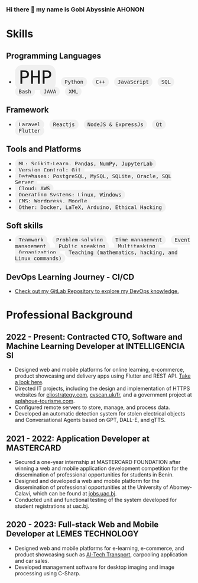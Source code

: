 ### Hi there 👋 my name is Gobi Abyssinie AHONON

<!--
**ahonongobi/ahonongobi** is a ✨ _special_ ✨ repository because its `README.md` (this file) appears on your GitHub profile.

Here are some ideas to get you started:

- 🔭 I’m currently working on ...
- 🌱 I’m currently learning ...
- 👯 I’m looking to collaborate on ...
- 🤔 I’m looking for help with ...
- 💬 Ask me about ...
- 📫 How to reach me: ...
- 😄 Pronouns: ...
- ⚡ Fun fact: ...
21/02/2022


- 🔭 I’m currently working on a pradobye project
- 🌱 I’m currently learning JAVA EE and  🤣
- 👯 I’m looking to collaborate with other
- 🥅 2023 Goals: Study and contribute to Opensource projects
- ⚡ Fun fact: I love to travel
  
## Connect with me

[<img align="left" alt="linked-in" src="https://img.shields.io/badge/linkedin-%230077B5.svg?&style=for-the-badge&logo=linkedin&logoColor=white" />](https://www.linkedin.com/in/gobi7)

[<img align="left" alt="medium" src="https://img.shields.io/badge/medium-%2312100E.svg?&style=for-the-badge&logo=medium&logoColor=white" />](https://56faisal.medium.com/)

[<img align="left" alt="stack-overflow" src="https://img.shields.io/badge/stack%20overflow-FE7A16?logo=stack-overflow&logoColor=white&style=for-the-badge" />](https://stackoverflow.com/users/5379437/)

[<img align="left" alt="stack-overflow" src="https://img.shields.io/badge/stack%20overflow-FE7A16?logo=stack-overflow&logoColor=white&style=for-the-badge" />](https://stackoverflow.com/users/5379437/)


[<img align="left" alt="twitter" src="https://img.shields.io/badge/twitter-%231DA1F2.svg?&style=for-the-badge&logo=twitter&logoColor=white" />](https://twitter.com/AhononGobi?t=maiXLeJ5IQN9crrm4Pz2WA&s=09)
<br>
<br>
## Expertise
<img align="left" alt="react" src="https://img.shields.io/badge/react%20-%2320232a.svg?&style=for-the-badge&logo=react&logoColor=%2361DAFB" />

<img align="left" alt="android" src="https://img.shields.io/badge/Android-3DDC84?logo=android&logoColor=white&style=for-the-badge" />
<img align="left" alt="php" src="https://camo.githubusercontent.com/b7e290d2aeff9829bba45e897265ceebd34b25f6f7efba4b08e1b23cfe0815e7/68747470733a2f2f696d672e736869656c64732e696f2f62616467652f7068702d2532333737374242342e7376673f7374796c653d666f722d7468652d6261646765266c6f676f3d706870266c6f676f436f6c6f723d7768697465" />

<img align="left" alt="javascript" src="https://camo.githubusercontent.com/aeddc848275a1ffce386dc81c04541654ca07b2c43bbb8ad251085c962672aea/68747470733a2f2f696d672e736869656c64732e696f2f62616467652f6a6176617363726970742d2532333332333333302e7376673f7374796c653d666f722d7468652d6261646765266c6f676f3d6a617661736372697074266c6f676f436f6c6f723d253233463744463145" />

<img align="left" alt="boostrap" src="https://camo.githubusercontent.com/b768ae6e4f89b74512e6de02a8367fd71465bc3d88ef1cf2f1622e2017c32bea/68747470733a2f2f696d672e736869656c64732e696f2f62616467652f626f6f7473747261702d2532333536334437432e7376673f7374796c653d666f722d7468652d6261646765266c6f676f3d626f6f747374726170266c6f676f436f6c6f723d7768697465" />

<img align="left" alt="laravel" src="https://camo.githubusercontent.com/85b8858163097e34c31ef8eeda533e1fa18be0ec8ce58f494b6b5cedc2f27196/68747470733a2f2f696d672e736869656c64732e696f2f62616467652f6c61726176656c2d2532334646324432302e7376673f7374796c653d666f722d7468652d6261646765266c6f676f3d6c61726176656c266c6f676f436f6c6f723d7768697465" />

<img align="left" alt="css3" src="https://camo.githubusercontent.com/e6b67b27998fca3bccf4c0ee479fc8f9de09d91f389cccfbe6cb1e29c10cfbd7/68747470733a2f2f696d672e736869656c64732e696f2f62616467652f637373332d2532333135373242362e7376673f7374796c653d666f722d7468652d6261646765266c6f676f3d63737333266c6f676f436f6c6f723d7768697465" /> <br>

<img align="left" alt="html5" src="https://camo.githubusercontent.com/49fbb99f92674cc6825349b154b65aaf4064aec465d61e8e1f9fb99da3d922a1/68747470733a2f2f696d672e736869656c64732e696f2f62616467652f68746d6c352d2532334533344632362e7376673f7374796c653d666f722d7468652d6261646765266c6f676f3d68746d6c35266c6f676f436f6c6f723d7768697465" />

<img align="left" alt="markdown" src="https://camo.githubusercontent.com/a44844ce4d3bf26f4685d5ae0e0fab359cdeca62ad71c675d3d89fd30f418665/68747470733a2f2f696d672e736869656c64732e696f2f62616467652f6d61726b646f776e2d2532333030303030302e7376673f7374796c653d666f722d7468652d6261646765266c6f676f3d6d61726b646f776e266c6f676f436f6c6f723d7768697465" />

<img align="left" alt="git" src="https://camo.githubusercontent.com/ec0d32e85caf4723d5182a75338c89f85a2c3679aed0c46c9ee9fd1c8dc2a316/68747470733a2f2f696d672e736869656c64732e696f2f62616467652f6769742d2532334630353033332e7376673f7374796c653d666f722d7468652d6261646765266c6f676f3d676974266c6f676f436f6c6f723d7768697465" />

<img align="left" alt="github" src="https://camo.githubusercontent.com/f6d50128cb007f85916b7a899da5d94f654dce35a37331c8d28573aef46f4274/68747470733a2f2f696d672e736869656c64732e696f2f62616467652f6769746875622d2532333132313031312e7376673f7374796c653d666f722d7468652d6261646765266c6f676f3d676974687562266c6f676f436f6c6f723d7768697465" />

<img align="left" alt="bitbucket" src="https://camo.githubusercontent.com/1f29e28e02cf4f0d6be0aeaa25fdf5971271ecfa668a0d6f10e2d2aad51197c2/68747470733a2f2f696d672e736869656c64732e696f2f62616467652f6269746275636b65742d2532333030343742332e7376673f7374796c653d666f722d7468652d6261646765266c6f676f3d6269746275636b6574266c6f676f436f6c6f723d7768697465" />

<img align="left" alt="linux" src="https://camo.githubusercontent.com/878e15b4f7576e844856dc60d855ba0587d3d2bc56211fbe69734ebccb13b068/68747470733a2f2f696d672e736869656c64732e696f2f62616467652f4c696e75782d4643433632343f7374796c653d666f722d7468652d6261646765266c6f676f3d6c696e7578266c6f676f436f6c6f723d626c61636b" />

<img align="left" alt="firebase" src="https://camo.githubusercontent.com/a65fcdf7030d79c00f4c3d8bab84de39107f5777fca4d12f0cb64440015183fe/68747470733a2f2f696d672e736869656c64732e696f2f62616467652f66697265626173652d2532333033394245352e7376673f7374796c653d666f722d7468652d6261646765266c6f676f3d6669726562617365" />

-->


# Skills

## Programming Languages
- <kbd style="border-radius: 20px; background-color: #f0f0f0; padding: 5px 10px; margin-right: 10px; font-size: 50px;">PHP</kbd> <kbd style="border-radius: 20px; background-color: #f0f0f0; padding: 5px 10px; margin-right: 10px; font-size: 14px;">Python</kbd> <kbd style="border-radius: 20px; background-color: #f0f0f0; padding: 5px 10px; margin-right: 10px; font-size: 14px;">C++</kbd> <kbd style="border-radius: 20px; background-color: #f0f0f0; padding: 5px 10px; margin-right: 10px; font-size: 14px;">JavaScript</kbd> <kbd style="border-radius: 20px; background-color: #f0f0f0; padding: 5px 10px; margin-right: 10px; font-size: 14px;">SQL</kbd> <kbd style="border-radius: 20px; background-color: #f0f0f0; padding: 5px 10px; margin-right: 10px; font-size: 14px;">Bash</kbd> <kbd style="border-radius: 20px; background-color: #f0f0f0; padding: 5px 10px; margin-right: 10px; font-size: 14px;">JAVA</kbd> <kbd style="border-radius: 20px; background-color: #f0f0f0; padding: 5px 10px; margin-right: 10px; font-size: 14px;">XML</kbd>

## Framework
- <kbd style="border-radius: 20px; background-color: #f0f0f0; padding: 5px 10px; margin-right: 10px; font-size: 14px;">Laravel</kbd> <kbd style="border-radius: 20px; background-color: #f0f0f0; padding: 5px 10px; margin-right: 10px; font-size: 14px;">Reactjs</kbd> <kbd style="border-radius: 20px; background-color: #f0f0f0; padding: 5px 10px; margin-right: 10px; font-size: 14px;">NodeJS & ExpressJs</kbd> <kbd style="border-radius: 20px; background-color: #f0f0f0; padding: 5px 10px; margin-right: 10px; font-size: 14px;">Qt</kbd> <kbd style="border-radius: 20px; background-color: #f0f0f0; padding: 5px 10px; margin-right: 10px; font-size: 14px;">Flutter</kbd>

## Tools and Platforms
- <kbd style="border-radius: 20px; background-color: #f0f0f0; padding: 5px 10px; margin-right: 10px; font-size: 14px;">ML: Scikit-Learn, Pandas, NumPy, JupyterLab</kbd>
- <kbd style="border-radius: 20px; background-color: #f0f0f0; padding: 5px 10px; margin-right: 10px; font-size: 14px;">Version Control: Git</kbd>
- <kbd style="border-radius: 20px; background-color: #f0f0f0; padding: 5px 10px; margin-right: 10px; font-size: 14px;">Databases: PostgreSQL, MySQL, SQLite, Oracle, SQL Server</kbd>
- <kbd style="border-radius: 20px; background-color: #f0f0f0; padding: 5px 10px; margin-right: 10px; font-size: 14px;">Cloud: AWS</kbd>
- <kbd style="border-radius: 20px; background-color: #f0f0f0; padding: 5px 10px; margin-right: 10px; font-size: 14px;">Operating Systems: Linux, Windows</kbd>
- <kbd style="border-radius: 20px; background-color: #f0f0f0; padding: 5px 10px; margin-right: 10px; font-size: 14px;">CMS: Wordpress, Moodle</kbd>
- <kbd style="border-radius: 20px; background-color: #f0f0f0; padding: 5px 10px; margin-right: 10px; font-size: 14px;">Other: Docker, LaTeX, Arduino, Ethical Hacking</kbd>

## Soft skills
- <kbd style="border-radius: 20px; background-color: #f0f0f0; padding: 5px 10px; margin-right: 10px; font-size: 14px;">Teamwork</kbd> <kbd style="border-radius: 20px; background-color: #f0f0f0; padding: 5px 10px; margin-right: 10px; font-size: 14px;">Problem-solving</kbd> <kbd style="border-radius: 20px; background-color: #f0f0f0; padding: 5px 10px; margin-right: 10px; font-size: 14px;">Time management</kbd> <kbd style="border-radius: 20px; background-color: #f0f0f0; padding: 5px 10px; margin-right: 10px; font-size: 14px;">Event management</kbd> <kbd style="border-radius: 20px; background-color: #f0f0f0; padding: 5px 10px; margin-right: 10px; font-size: 14px;">Public speaking</kbd> <kbd style="border-radius: 20px; background-color: #f0f0f0; padding: 5px 10px; margin-right: 10px; font-size: 14px;">Multitasking</kbd> <kbd style="border-radius: 20px; background-color: #f0f0f0; padding: 5px 10px; margin-right: 10px; font-size: 14px;">Organization</kbd> <kbd style="border-radius: 20px; background-color: #f0f0f0; padding: 5px 10px; margin-right: 10px; font-size: 14px;">Teaching (mathematics, hacking, and Linux commands)</kbd>

## DevOps Learning Journey - CI/CD
- [Check out my GitLab Repository to explore my DevOps knowledge.](https://gitlab.com/ahonongobi/contnious-integration)




<!--
## Programming Languages
- PHP, Python, C++, JavaScript, SQL, Bash, JAVA, XML

## Framework
- Laravel, Reactjs, NodeJS & ExpressJs, Qt, Flutter

## Tools and Platforms
- ML: Scikit-Learn, Pandas, NumPy, JupyterLab
- Version Control: Git
- Databases: PostgreSQL, MySQL, SQLite, Oracle, SQL Server
- Cloud: AWS
- Operating Systems: Linux, Windows
- CMS: Wordpress, Moodle
- Other: Docker, LaTeX, Arduino, Ethical Hacking

## Soft skills
- Teamwork, problem-solving, time management, event management, public speaking, multitasking, organization, teaching (mathematics, hacking, and Linux commands).

## DevOps Learning Journey - CI/CD
- [Check out my GitLab Repository to explore my DevOps knowledge.](https://gitlab.com/ahonongobi/contnious-integration)

  -->

# Professional Background

## 2022 - Present: Contracted CTO, Software and Machine Learning Developer at INTELLIGENCIA SI
- Designed web and mobile platforms for online learning, e-commerce, product showcasing and delivery apps using Flutter and REST API. [Take a look here](https://flipbookpdf.net/web/site/6420d4c9c52616eff9ced6cd6c982a9a283ef8c1202402.pdf.html).
- Directed IT projects, including the design and implementation of HTTPS websites for [eliostrategy.com](https://eliostrategy.com), [cvscan.uk/fr](https://cvscan.uk/fr), and a government project at [aplahoue-tourisme.com](https://aplahoue-tourisme.com).
- Configured remote servers to store, manage, and process data.
- Developed an automatic detection system for stolen electrical objects and Conversational Agents based on GPT, DALL-E, and gTTS.

## 2021 - 2022: Application Developer at MASTERCARD
- Secured a one-year internship at MASTERCARD FOUNDATION after winning a web and mobile application development competition for the dissemination of professional opportunities for students in Benin.
- Designed and developed a web and mobile platform for the dissemination of professional opportunities at the University of Abomey-Calavi, which can be found at [jobs.uac.bj](https://jobs.uac.bj).
- Conducted unit and functional testing of the system developed for student registrations at uac.bj.

## 2020 - 2023: Full-stack Web and Mobile Developer at LEMES TECHNOLOGY
- Designed web and mobile platforms for e-learning, e-commerce, and product showcasing such as [Al-Tech Transport](https://flipbookpdf.net/web/site/6420d4c9c52616eff9ced6cd6c982a9a283ef8c1202402.pdf.html), carpooling application and car sales.
- Developed management software for desktop imaging and image processing using C-Sharp.












